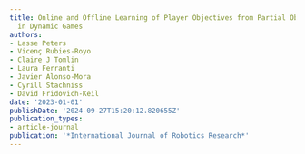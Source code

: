 ```yaml
---
title: Online and Offline Learning of Player Objectives from Partial Observations
  in Dynamic Games
authors:
- Lasse Peters
- Vicenç Rubies-Royo
- Claire J Tomlin
- Laura Ferranti
- Javier Alonso-Mora
- Cyrill Stachniss
- David Fridovich-Keil
date: '2023-01-01'
publishDate: '2024-09-27T15:20:12.820655Z'
publication_types:
- article-journal
publication: '*International Journal of Robotics Research*'
---
```

